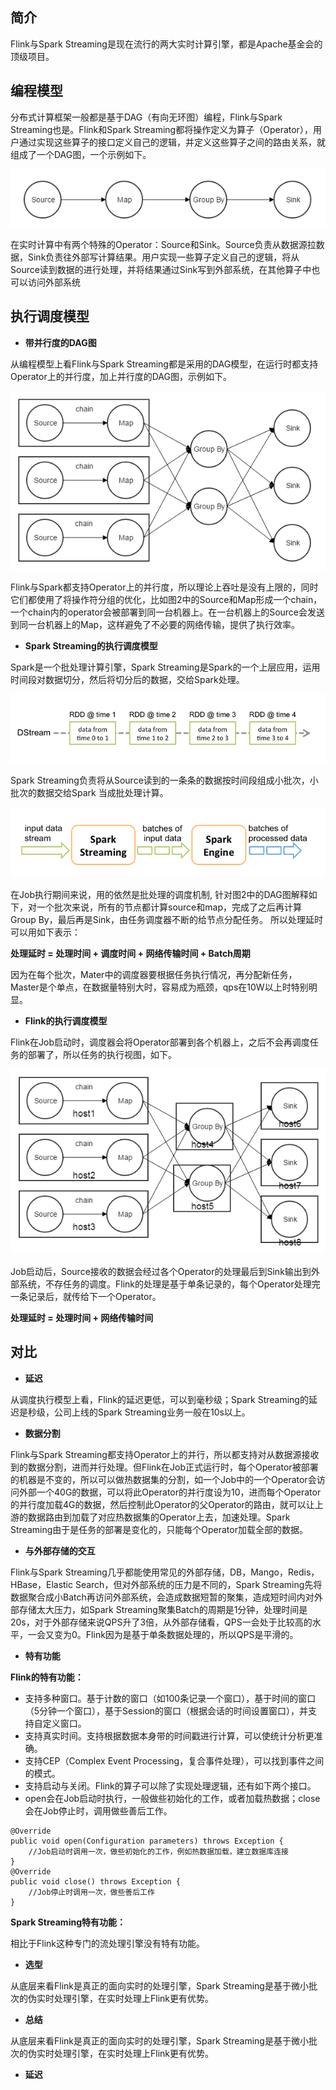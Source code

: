 ## 简介

Flink与Spark Streaming是现在流行的两大实时计算引擎，都是Apache基金会的顶级项目。

## 编程模型

分布式计算框架一般都是基于DAG（有向无环图）编程，Flink与Spark Streaming也是。Flink和Spark Streaming都将操作定义为算子（Operator），用户通过实现这些算子的接口定义自己的逻辑，并定义这些算子之间的路由关系，就组成了一个DAG图，一个示例如下。

![](res/DAG.png)

在实时计算中有两个特殊的Operator：Source和Sink。Source负责从数据源拉数据，Sink负责往外部写计算结果。用户实现一些算子定义自己的逻辑，将从Source读到数据的进行处理，并将结果通过Sink写到外部系统，在其他算子中也可以访问外部系统

## 执行调度模型

* **带并行度的DAG图**

从编程模型上看Flink与Spark Streaming都是采用的DAG模型，在运行时都支持Operator上的并行度，加上并行度的DAG图，示例如下。

![](res/带并行度的DAG.png)

Flink与Spark都支持Operator上的并行度，所以理论上吞吐是没有上限的，同时它们都使用了将操作符分组的优化，比如图2中的Source和Map形成一个chain，一个chain内的operator会被部署到同一台机器上。在一台机器上的Source会发送到同一台机器上的Map，这样避免了不必要的网络传输，提供了执行效率。

* **Spark Streaming的执行调度模型**

Spark是一个批处理计算引擎，Spark Streaming是Spark的一个上层应用，运用时间段对数据切分，然后将切分后的数据，交给Spark处理。

![](res/单条数据聚合成小批次.png)

Spark Streaming负责将从Source读到的一条条的数据按时间段组成小批次，小批次的数据交给Spark 当成批处理计算。

![](res/小批次数据交给SparkEngine处理.png)

在Job执行期间来说，用的依然是批处理的调度机制, 针对图2中的DAG图解释如下，对一个批次来说，所有的节点都计算source和map，完成了之后再计算Group By，最后再是Sink，由任务调度器不断的给节点分配任务。
所以处理延时可以用如下表示：

**处理延时 = 处理时间 + 调度时间 + 网络传输时间 + Batch周期**

因为在每个批次，Mater中的调度器要根据任务执行情况，再分配新任务，Master是个单点，在数据量特别大时，容易成为瓶颈，qps在10W以上时特别明显。

* **Flink的执行调度模型**

Flink在Job启动时，调度器会将Operator部署到各个机器上，之后不会再调度任务的部署了，所以任务的执行视图，如下。

![](res/flink调度模型.png)

Job启动后，Source接收的数据会经过各个Operator的处理最后到Sink输出到外部系统，不存任务的调度。Flink的处理是基于单条记录的，每个Operator处理完一条记录后，就传给下一个Operator。

**处理延时 = 处理时间 + 网络传输时间**

## 对比

* **延迟**

从调度执行模型上看，Flink的延迟更低，可以到毫秒级；Spark Streaming的延迟是秒级，公司上线的Spark Streaming业务一般在10s以上。

* **数据分割**

Flink与Spark Streaming都支持Operator上的并行，所以都支持对从数据源接收到的数据分割，进而并行处理。但Flink在Job正式运行时，每个Operator被部署的机器是不变的，所以可以做热数据集的分割，如一个Job中的一个Operator会访问外部一个40G的数据，可以将此Operator的并行度设为10，进而每个Operator的并行度加载4G的数据，然后控制此Operator的父Operator的路由，就可以让上游的数据路由到加载了对应热数据集的Operator上去，加速处理。Spark Streaming由于是任务的部署是变化的，只能每个Operator加载全部的数据。

* **与外部存储的交互**

Flink与Spark Streaming几乎都能使用常见的外部存储，DB，Mango，Redis，HBase，Elastic Search，但对外部系统的压力是不同的，Spark Streaming先将数据聚合成小Batch再访问外部系统，会造成数据短暂的聚集，造成短时间内对外部存储太大压力，如Spark Streaming聚集Batch的周期是1分钟，处理时间是20s，对于外部存储来说QPS升了3倍，从外部存储看，QPS一会处于比较高的水平，一会又变为0。Flink因为是基于单条数据处理的，所以QPS是平滑的。

* **特有功能**

**Flink的特有功能：**

   * 支持多种窗口。基于计数的窗口（如100条记录一个窗口），基于时间的窗口（5分钟一个窗口），基于Session的窗口（根据会话的时间设置窗口），并支持自定义窗口。
   * 支持真实时间。支持根据数据本身带的时间戳进行计算，可以使统计分析更准确。
   * 支持CEP（Complex Event Processing，复合事件处理），可以找到事件之间的模式。
   * 支持启动与关闭。Flink的算子可以除了实现处理逻辑，还有如下两个接口。
   * open会在Job启动时执行，一般做些初始化的工作，或者加载热数据；close会在Job停止时，调用做些善后工作。
```
@Override
public void open(Configuration parameters) throws Exception {
    //Job启动时调用一次，做些初始化的工作，例如热数据加载，建立数据库连接
}
@Override
public void close() throws Exception {
    //Job停止时调用一次，做些善后工作
} 
```

**Spark Streaming特有功能：**

相比于Flink这种专门的流处理引擎没有特有功能。

* **选型**

从底层来看Flink是真正的面向实时的处理引擎，Spark Streaming是基于微小批次的伪实时处理引擎，在实时处理上Flink更有优势。

* **总结**

从底层来看Flink是真正的面向实时的处理引擎，Spark Streaming是基于微小批次的伪实时处理引擎，在实时处理上Flink更有优势。



* **延迟**


